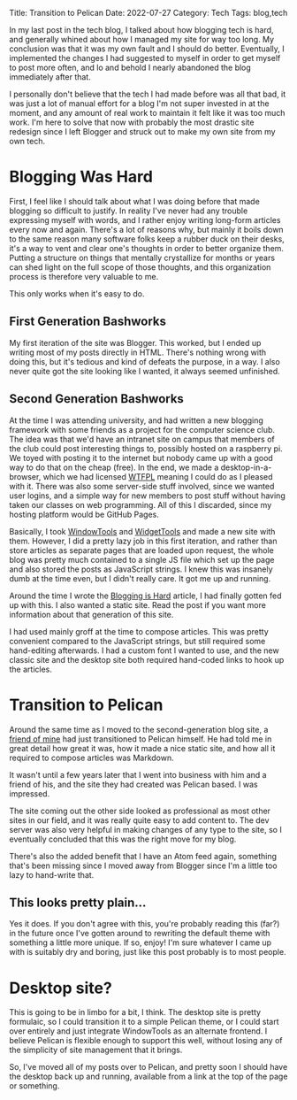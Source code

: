 Title: Transition to Pelican
Date: 2022-07-27
Category: Tech
Tags: blog,tech

In my last post in the tech blog, I talked about how blogging tech is hard, and generally whined about how I managed my site for way too long. My conclusion was that it was my own fault and I should do better. Eventually, I implemented the changes I had suggested to myself in order to get myself to post more often, and lo and behold I nearly abandoned the blog immediately after that.

I personally don't believe that the tech I had made before was all that bad, it was just a lot of manual effort for a blog I'm not super invested in at the moment, and any amount of real work to maintain it felt like it was too much work. I'm here to solve that now with probably the most drastic site redesign since I left Blogger and struck out to make my own site from my own tech.

# Blogging Was Hard

First, I feel like I should talk about what I was doing before that made blogging so difficult to justify. In reality I've never had any trouble expressing myself with words, and I rather enjoy writing long-form articles every now and again. There's a lot of reasons why, but mainly it boils down to the same reason many software folks keep a rubber duck on their desks, it's a way to vent and clear one's thoughts in order to better organize them. Putting a structure on things that mentally crystallize for months or years can shed light on the full scope of those thoughts, and this organization process is therefore very valuable to me.

This only works when it's easy to do.

## First Generation Bashworks

My first iteration of the site was Blogger. This worked, but I ended up writing most of my posts directly in HTML. There's nothing wrong with doing this, but it's tedious and kind of defeats the purpose, in a way. I also never quite got the site looking like I wanted, it always seemed unfinished.

## Second Generation Bashworks

At the time I was attending university, and had written a new blogging framework with some friends as a project for the computer science club. The idea was that we'd have an intranet site on campus that members of the club could post interesting things to, possibly hosted on a raspberry pi. We toyed with posting it to the internet but nobody came up with a good way to do that on the cheap (free). In the end, we made a desktop-in-a-browser, which we had licensed [WTFPL](http://www.wtfpl.net/) meaning I could do as I pleased with it. There was also some server-side stuff involved, since we wanted user logins, and a simple way for new members to post stuff without having taken our classes on web programming. All of this I discarded, since my hosting platform would be GitHub Pages.

Basically, I took [WindowTools](https://gitlab.com/CannonContraption/windowtools) and [WidgetTools](https://gitlab.com/CannonContraption/widgettools) and made a new site with them. However, I did a pretty lazy job in this first iteration, and rather than store articles as separate pages that are loaded upon request, the whole blog was pretty much contained to a single JS file which set up the page and also stored the posts as JavaScript strings. I knew this was insanely dumb at the time even, but I didn't really care. It got me up and running.

Around the time I wrote the [Blogging is Hard](blogging-is-hard.html) article, I had finally gotten fed up with this. I also wanted a static site. Read the post if you want more information about that generation of this site.

I had used mainly groff at the time to compose articles. This was pretty convenient compared to the JavaScript strings, but still required some hand-editing afterwards. I had a custom font I wanted to use, and the new classic site and the desktop site both required hand-coded links to hook up the articles.

# Transition to Pelican

Around the same time as I moved to the second-generation blog site, a [friend of mine](https://kroche.io) had just transitioned to Pelican himself. He had told me in great detail how great it was, how it made a nice static site, and how all it required to compose articles was Markdown.

It wasn't until a few years later that I went into business with him and a friend of his, and the site they had created was Pelican based. I was impressed.

The site coming out the other side looked as professional as most other sites in our field, and it was really quite easy to add content to. The dev server was also very helpful in making changes of any type to the site, so I eventually concluded that this was the right move for my blog.

There's also the added benefit that I have an Atom feed again, something that's been missing since I moved away from Blogger since I'm a little too lazy to hand-write that.

## This looks pretty plain...

Yes it does. If you don't agree with this, you're probably reading this (far?) in the future once I've gotten around to rewriting the default theme with something a little more unique. If so, enjoy! I'm sure whatever I came up with is suitably dry and boring, just like this post probably is to most people.

# Desktop site?

This is going to be in limbo for a bit, I think. The desktop site is pretty formulaic, so I could transition it to a simple Pelican theme, or I could start over entirely and just integrate WindowTools as an alternate frontend. I believe Pelican is flexible enough to support this well, without losing any of the simplicity of site management that it brings.

So, I've moved all of my posts over to Pelican, and pretty soon I should have the desktop back up and running, available from a link at the top of the page or something.
